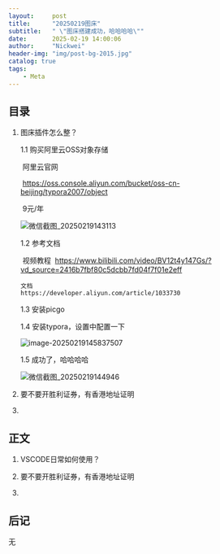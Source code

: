 ```yaml
---
layout:     post
title:      "20250219图床"
subtitle:   " \"图床搭建成功，哈哈哈哈\""
date:       2025-02-19 14:00:06
author:     "Nickwei"
header-img: "img/post-bg-2015.jpg"
catalog: true
tags:
    - Meta
---
```


## 目录

1. 图床插件怎么整？

    1.1 购买阿里云OSS对象存储

    ​	阿里云官网

    ​	https://oss.console.aliyun.com/bucket/oss-cn-beijing/typora2007/object

    ​	9元/年

    ![微信截图_20250219143113](https://typora2007.oss-cn-beijing.aliyuncs.com/image_for_typora/%E5%BE%AE%E4%BF%A1%E6%88%AA%E5%9B%BE_20250219143113.png)

    

    

    1.2 参考文档

    ​	视频教程
    ​	https://www.bilibili.com/video/BV12t4y147Gs/?vd_source=2416b7fbf80c5dcbb7fd04f7f01e2eff

       文档
       https://developer.aliyun.com/article/1033730

    

    1.3 安装picgo

    1.4 安装typora，设置中配置一下

    ![image-20250219145837507](https://typora2007.oss-cn-beijing.aliyuncs.com/image_for_typora/image-20250219145837507.png)

    

    

    

    1.5 成功了，哈哈哈哈

    ![微信截图_20250219144946](https://typora2007.oss-cn-beijing.aliyuncs.com/image_for_typora/%E5%BE%AE%E4%BF%A1%E6%88%AA%E5%9B%BE_20250219144946.png)





1. 要不要开胜利证券，有香港地址证明
2. 


## 正文

1. VSCODE日常如何使用？




2. 要不要开胜利证券，有香港地址证明

3. 






## 后记

无
